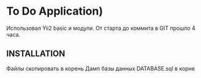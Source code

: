 To Do Application)
============================
Использовал Yii2 basic и модули. От старта до коммита в GIT прошло 4 часа.

INSTALLATION
------------
Файлы скопировать в корень
Дамп базы данных DATABASE.sql в корне 
